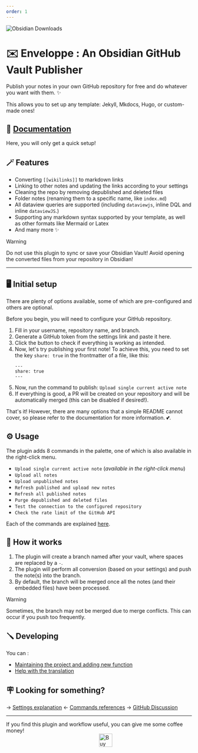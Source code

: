 ```yaml
---
order: 1
---
```


![Obsidian Downloads](https://img.shields.io/badge/dynamic/json?logo=obsidian&color=%23483699&label=downloads&query=%24%5B%22obsidian-mkdocs-publisher%22%5D.downloads&url=https%3A%2F%2Fraw.githubusercontent.com%2Fobsidianmd%2Fobsidian-releases%2Fmaster%2Fcommunity-plugin-stats.json)

# ✉️ Enveloppe : An Obsidian GitHub Vault Publisher

Publish your notes in your own GitHub repository for free and do whatever you want with them. ✨

This allows you to set up any template: Jekyll, Mkdocs, Hugo, or custom-made ones!

## 📑 [Documentation](https://enveloppe.github.io/)

Here, you will only get a quick setup!

## 🪄 Features

- Converting `[[wikilinks]]` to markdown links
- Linking to other notes and updating the links according to your settings
- Cleaning the repo by removing depublished and deleted files
- Folder notes (renaming them to a specific name, like `index.md`)
- All dataview queries are supported (including `dataviewjs`, inline DQL and inline `dataviewJS`.)
- Supporting any markdown syntax supported by your template, as well as other formats like Mermaid or Latex
- And many more :sparkles:

> [!WARNING]
> Do not use this plugin to sync or save your Obsidian Vault!
> Avoid opening the converted files from your repository in Obsidian!

---

## 🖥️ Initial setup

There are plenty of options available, some of which are pre-configured and others are optional.

Before you begin, you will need to configure your GitHub repository.

1. Fill in your username, repository name, and branch.
2. Generate a GitHub token from the settings link and paste it here.
3. Click the button to check if everything is working as intended.
4. Now, let's try publishing your first note! To achieve this, you need to set the key `share: true` in the frontmatter of a file, like this:
   ```
   ---
   share: true
   ---
   ```
5. Now, run the command to publish: `Upload single current active note`
6. If everything is good, a PR will be created on your repository and will be automatically merged (this can be disabled if desired!).

That's it! However, there are many options that a simple README cannot cover, so please refer to the documentation for more information. 💕.

## ⚙️ Usage

The plugin adds 8 commands in the palette, one of which is also available in the right-click menu.

- `Upload single current active note` (_available in the right-click menu_)
- `Upload all notes`
- `Upload unpublished notes`
- `Refresh published and upload new notes`
- `Refresh all published notes`
- `Purge depublished and deleted files`
- `Test the connection to the configured repository`
- `Check the rate limit of the GitHub API`

Each of the commands are explained [here](https://enveloppe.github.io/Commands).

## 🤖 How it works

1. The plugin will create a branch named after your vault, where spaces are replaced by a `-`.
2. The plugin will perform all conversion (based on your settings) and push the note(s) into the branch.
3. By default, the branch will be merged once all the notes (and their embedded files) have been processed.

> [!WARNING]
> Sometimes, the branch may not be merged due to merge conflicts. This can occur if you push too frequently.

## 🪛 Developing

You can :

- [Maintaining the project and adding new function](https://enveloppe.github.io//Developing#general)
- [Help with the translation](https://enveloppe.github.io//Developing#translation)

## 🪧 Looking for something?

→ [Settings explanation](https://enveloppe.github.io//Plugin/Settings/)
← [Commands references](https://enveloppe.github.io//Commands)
→ [GitHub Discussion](https://github.com/orgs/Enveloppe/discussions)

---

If you find this plugin and workflow useful, you can give me some coffee money!<br>
<a href='https://ko-fi.com/X8X54ZYAV' target='_blank'><img height='36' style='border:0px;height:36px;display:block;margin-left:50%;' src='https://cdn.ko-fi.com/cdn/kofi1.png?v=3' border='0' alt='Buy Me a Coffee at ko-fi.com' /></a>
